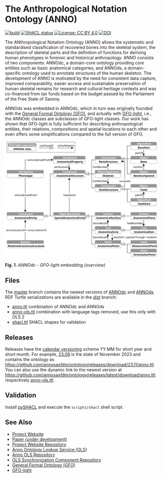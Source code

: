 # The Anthropological Notation Ontology (ANNO)

[![build](https://github.com/annosaxfdm/ontology/actions/workflows/build.yml/badge.svg)](https://github.com/annosaxfdm/ontology/actions/workflows/build.yml)
[![SHACL status](https://github.com/annosaxfdm/ontology/actions/workflows/shacl.yml/badge.svg)](https://github.com/annosaxfdm/ontology/actions/workflows/shacl.yml)
[![License: CC BY 4.0](https://img.shields.io/badge/license-CC_BY_4.0-blue)](LICENSE)
[![DOI](https://zenodo.org/badge/473966297.svg)](https://zenodo.org/badge/latestdoi/473966297)

The ANthropological Notation Ontology (ANNO) allows the systematic and standardised classification of recovered bones into the skeletal system, the description of skeletal parts and the definition of functions for deriving human phenotypes in forensic and historical anthropology.
ANNO consists of two components: ANNOdc, a domain-core ontology providing core entities such as basic anatomical categories, and ANNOds, a domain-specific ontology used to annotate structures of the human skeleton.
The development of ANNO is motivated by the need for consistent data capture, improved comparability, easier access and sustainable preservation of human skeletal remains for research and cultural heritage contexts and was co-financed from tax funds based on the budget passed by the Parliament of the Free State of Saxony.

ANNOds was embedded in ANNOdc, which in turn was originally founded with the [General Formal Ontology (GFO)](https://github.com/Onto-Med/GFO), and actually with [GFO-light](https://github.com/Onto-Med/gfo-light), i.e., the ANNOdc classes are subclasses of GFO-light classes.
Our work has shown that GFO-light is fully sufficient for describing anthropological entities, their relations, compositions and spatial locations to each other and even offers some simplifications compared to the full version of GFO.

![ANNOdc overview](images/ANNOdc.svg)

**Fig. 1.** *ANNOdc - GFO-light embedding (overview)*

## Files

The [master](https://github.com/annosaxfdm/ontology/tree/master) branch contains the newest versions of [ANNOdc](annodc.owl) and [ANNOds](annods.owl).
RDF Turtle serializations are available in the [dist](https://github.com/annosaxfdm/ontology/tree/dist) branch:

* [anno.ttl](https://github.com/annosaxfdm/ontology/blob/dist/anno.ttl) combination of ANNOdc and ANNOds
* [anno-ols.ttl](https://github.com/annosaxfdm/ontology/blob/dist/anno-ols.ttl) combination with language tags removed, use this only with OLS 2
* [shacl.ttl](https://github.com/annosaxfdm/ontology/blob/dist/shacl.ttl) SHACL shapes for validation

## Releases

Releases have the [calendar versioning](https://calver.org/) scheme YY.MM for short year and short month.
For example, [23.08](https://github.com/annosaxfdm/ontology/releases/tag/23.11) is the state of November 2023 and contains the ontology as <https://github.com/annosaxfdm/ontology/releases/download/23.11/anno.ttl>.
You can also use the dynamic link to the newest version at <https://github.com/annosaxfdm/ontology/releases/latest/download/anno.ttl>.respectively [anno-ols.ttl](https://github.com/annosaxfdm/ontology/releases/latest/download/anno-ols.ttl).

## Validation

Install [pySHACL](https://github.com/RDFLib/pySHACL) and execute the `scripts/shacl` shell script.

## See Also

* [Project Website](https://annosaxfdm.de)
* [Paper (under development)](https://github.com/annosaxfdm/anno-paper-swj)
* [Project Website Repository](https://github.com/annosaxfdm/annosaxfdm.de)
* [Anno Ontology Lookup Service (OLS)](https://ols.imise.uni-leipzig.de/index)
* [Anno OLS Repository](https://github.com/annosaxfdm/ols)
* [OLS Synchronization Component Repository](https://github.com/annosaxfdm/olsync)
* [General Formal Ontology (GFO)](https://github.com/Onto-Med/GFO)
* [GFO-light](https://github.com/Onto-Med/gfo-light)
